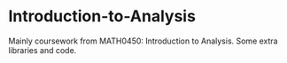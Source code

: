 # Introduction-to-Analysis
Mainly coursework from MATH0450: Introduction to Analysis. Some extra libraries and code.
